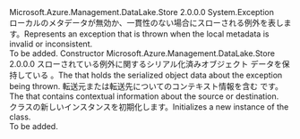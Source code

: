 <Type Name="InvalidMetadataException" FullName="Microsoft.Azure.Management.DataLake.Store.InvalidMetadataException">
  <TypeSignature Language="C#" Value="public class InvalidMetadataException : Exception" />
  <TypeSignature Language="ILAsm" Value=".class public auto ansi serializable beforefieldinit InvalidMetadataException extends System.Exception" />
  <TypeSignature Language="DocId" Value="T:Microsoft.Azure.Management.DataLake.Store.InvalidMetadataException" />
  <TypeSignature Language="VB.NET" Value="Public Class InvalidMetadataException&#xA;Inherits Exception" />
  <TypeSignature Language="F#" Value="type InvalidMetadataException = class&#xA;    inherit Exception" />
  <AssemblyInfo>
    <AssemblyName>Microsoft.Azure.Management.DataLake.Store</AssemblyName>
    <AssemblyVersion>2.0.0.0</AssemblyVersion>
  </AssemblyInfo>
  <Base>
    <BaseTypeName>System.Exception</BaseTypeName>
  </Base>
  <Interfaces />
  <Docs>
    <summary>
            <span data-ttu-id="ed96f-101">ローカルのメタデータが無効か、一貫性のない場合にスローされる例外を表します。</span><span class="sxs-lookup"><span data-stu-id="ed96f-101">Represents an exception that is thrown when the local metadata is invalid or inconsistent.</span></span>
            </summary>
    <remarks>To be added.</remarks>
  </Docs>
  <Members>
    <Member MemberName=".ctor">
      <MemberSignature Language="C#" Value="protected InvalidMetadataException (System.Runtime.Serialization.SerializationInfo info, System.Runtime.Serialization.StreamingContext context);" />
      <MemberSignature Language="ILAsm" Value=".method familyhidebysig specialname rtspecialname instance void .ctor(class System.Runtime.Serialization.SerializationInfo info, valuetype System.Runtime.Serialization.StreamingContext context) cil managed" />
      <MemberSignature Language="DocId" Value="M:Microsoft.Azure.Management.DataLake.Store.InvalidMetadataException.#ctor(System.Runtime.Serialization.SerializationInfo,System.Runtime.Serialization.StreamingContext)" />
      <MemberSignature Language="VB.NET" Value="Protected Sub New (info As SerializationInfo, context As StreamingContext)" />
      <MemberSignature Language="F#" Value="new Microsoft.Azure.Management.DataLake.Store.InvalidMetadataException : System.Runtime.Serialization.SerializationInfo * System.Runtime.Serialization.StreamingContext -&gt; Microsoft.Azure.Management.DataLake.Store.InvalidMetadataException" Usage="new Microsoft.Azure.Management.DataLake.Store.InvalidMetadataException (info, context)" />
      <MemberType>Constructor</MemberType>
      <AssemblyInfo>
        <AssemblyName>Microsoft.Azure.Management.DataLake.Store</AssemblyName>
        <AssemblyVersion>2.0.0.0</AssemblyVersion>
      </AssemblyInfo>
      <Parameters>
        <Parameter Name="info" Type="System.Runtime.Serialization.SerializationInfo" />
        <Parameter Name="context" Type="System.Runtime.Serialization.StreamingContext" />
      </Parameters>
      <Docs>
        <param name="info"><span data-ttu-id="ed96f-102">スローされている例外に関するシリアル化済みオブジェクト データを保持している <see cref="T:System.Runtime.Serialization.SerializationInfo" />。</span><span class="sxs-lookup"><span data-stu-id="ed96f-102">The <see cref="T:System.Runtime.Serialization.SerializationInfo" /> that holds the serialized object data about the exception being thrown.</span></span></param>
        <param name="context"><span data-ttu-id="ed96f-103">転送元または転送先についてのコンテキスト情報を含む <see cref="T:System.Runtime.Serialization.StreamingContext" /> です。</span><span class="sxs-lookup"><span data-stu-id="ed96f-103">The <see cref="T:System.Runtime.Serialization.StreamingContext" /> that contains contextual information about the source or destination.</span></span></param>
        <summary>
            <span data-ttu-id="ed96f-104"><see cref="T:Microsoft.Azure.Management.DataLake.Store.InvalidMetadataException" /> クラスの新しいインスタンスを初期化します。</span><span class="sxs-lookup"><span data-stu-id="ed96f-104">Initializes a new instance of the <see cref="T:Microsoft.Azure.Management.DataLake.Store.InvalidMetadataException" /> class.</span></span>
            </summary>
        <remarks>To be added.</remarks>
      </Docs>
    </Member>
  </Members>
</Type>
